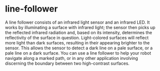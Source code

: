 # line-follower
A line follower consists of an infrared light sensor and an infrared LED. It works by illuminating a surface with infrared light; the sensor then picks up the reflected infrared radiation and, based on its intensity, determines the reflectivity of the surface in question. Light-colored surfaces will reflect more light than dark surfaces, resulting in their appearing brighter to the sensor. This allows the sensor to detect a dark line on a pale surface, or a pale line on a dark surface. You can use a line follower to help your robot navigate along a marked path, or in any other application involving discerning the boundary between two high-contrast surfaces.
